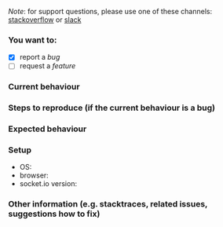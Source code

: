 
*Note*: for support questions, please use one of these channels: [stackoverflow](http://stackoverflow.com/questions/tagged/socket.io) or [slack](https://socketio.slack.com)

### You want to:

* [x] report a *bug*
* [ ] request a *feature*

### Current behaviour


### Steps to reproduce (if the current behaviour is a bug)


### Expected behaviour


### Setup
- OS:
- browser:
- socket.io version:

### Other information (e.g. stacktraces, related issues, suggestions how to fix)


